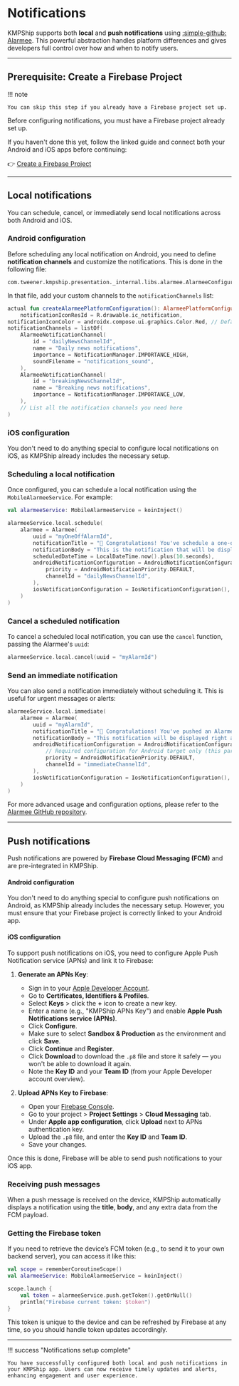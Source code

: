 # Notifications

KMPShip supports both **local** and **push notifications** using [:simple-github: Alarmee](https://github.com/Tweener/alarmee).
This powerful abstraction handles platform differences and gives developers full control over how and when to notify users.

---

## Prerequisite: Create a Firebase Project

!!! note

    You can skip this step if you already have a Firebase project set up. 

Before configuring notifications, you must have a Firebase project already set up.

If you haven't done this yet, follow the linked guide and connect both your Android and iOS apps before continuing:

👉 [Create a Firebase Project](../tutorials/create-firebase-project.md)

---

## Local notifications

You can schedule, cancel, or immediately send local notifications across both Android and iOS.

### Android configuration

Before scheduling any local notification on Android, you need to define **notification channels** and customize the notifications. This is done in the following file:

```
com.tweener.kmpship.presentation._internal.libs.alarmee.AlarmeeConfiguration.android.kt
```

In that file, add your custom channels to the `notificationChannels` list:

```kotlin
actual fun createAlarmeePlatformConfiguration(): AlarmeePlatformConfiguration =
    notificationIconResId = R.drawable.ic_notification,
notificationIconColor = androidx.compose.ui.graphics.Color.Red, // Defaults to Color.Transparent is not specified
notificationChannels = listOf(
    AlarmeeNotificationChannel(
        id = "dailyNewsChannelId",
        name = "Daily news notifications",
        importance = NotificationManager.IMPORTANCE_HIGH,
        soundFilename = "notifications_sound",
    ),
    AlarmeeNotificationChannel(
        id = "breakingNewsChannelId",
        name = "Breaking news notifications",
        importance = NotificationManager.IMPORTANCE_LOW,
    ),
    // List all the notification channels you need here
)
```

### iOS configuration

You don't need to do anything special to configure local notifications on iOS, as KMPShip already includes the necessary setup.

### Scheduling a local notification

Once configured, you can schedule a local notification using the `MobileAlarmeeService`. For example:

```kotlin
val alarmeeService: MobileAlarmeeService = koinInject()

alarmeeService.local.schedule(
    alarmee = Alarmee(
        uuid = "myOneOffAlarmId",
        notificationTitle = "🎉 Congratulations! You've schedule a one-off Alarmee!",
        notificationBody = "This is the notification that will be displayed 10 seconds from now.",
        scheduledDateTime = LocalDateTime.now().plus(10.seconds),
        androidNotificationConfiguration = AndroidNotificationConfiguration(
            priority = AndroidNotificationPriority.DEFAULT,
            channelId = "dailyNewsChannelId",
        ),
        iosNotificationConfiguration = IosNotificationConfiguration(),
    )
)
```

### Cancel a scheduled notification

To cancel a scheduled local notification, you can use the `cancel` function, passing the Alarmee's `uuid`:

```kotlin
alarmeeService.local.cancel(uuid = "myAlarmId")
```

### Send an immediate notification

You can also send a notification immediately without scheduling it. This is useful for urgent messages or alerts:

```kotlin
alarmeeService.local.immediate(
    alarmee = Alarmee(
        uuid = "myAlarmId",
        notificationTitle = "🚀 Congratulations! You've pushed an Alarmee right now!",
        notificationBody = "This notification will be displayed right away",
        androidNotificationConfiguration = AndroidNotificationConfiguration(
            // Required configuration for Android target only (this parameter is ignored on iOS)
            priority = AndroidNotificationPriority.DEFAULT,
            channelId = "immediateChannelId",
        ),
        iosNotificationConfiguration = IosNotificationConfiguration(),
    )
)
```

For more advanced usage and configuration options, please refer to the [Alarmee GitHub repository](https://github.com/Tweener/alarmee).

---

## Push notifications

Push notifications are powered by **Firebase Cloud Messaging (FCM)** and are pre-integrated in KMPShip.

#### Android configuration

You don't need to do anything special to configure push notifications on Android, as KMPShip already includes the necessary setup. However, you must ensure that your Firebase project is correctly
linked to your Android app.

#### iOS configuration

To support push notifications on iOS, you need to configure Apple Push Notification service (APNs) and link it to Firebase:

1. **Generate an APNs Key**:

    * Sign in to your [Apple Developer Account](https://developer.apple.com/account/).
    * Go to **Certificates, Identifiers & Profiles**.
    * Select **Keys** > click the **+** icon to create a new key.
    * Enter a name (e.g., "KMPShip APNs Key") and enable **Apple Push Notifications service (APNs)**.
    * Click **Configure**.
    * Make sure to select **Sandbox & Production** as the environment and click **Save**.
    * Click **Continue** and **Register**.
    * Click **Download** to download the `.p8` file and store it safely — you won't be able to download it again.
    * Note the **Key ID** and your **Team ID** (from your Apple Developer account overview).

2. **Upload APNs Key to Firebase**:

    * Open your [Firebase Console](https://console.firebase.google.com/).
    * Go to your project > **Project Settings** > **Cloud Messaging** tab.
    * Under **Apple app configuration**, click **Upload** next to APNs authentication key.
    * Upload the `.p8` file, and enter the **Key ID** and **Team ID**.
    * Save your changes.

Once this is done, Firebase will be able to send push notifications to your iOS app.

### Receiving push messages

When a push message is received on the device, KMPShip automatically displays a notification using the **title**, **body**, and any extra data from the FCM payload.

### Getting the Firebase token

If you need to retrieve the device’s FCM token (e.g., to send it to your own backend server), you can access it like this:

```kotlin
val scope = rememberCoroutineScope()
val alarmeeService: MobileAlarmeeService = koinInject()

scope.launch {
    val token = alarmeeService.push.getToken().getOrNull()
    println("Firebase current token: $token")
}
```

This token is unique to the device and can be refreshed by Firebase at any time, so you should handle token updates accordingly.

---

!!! success "Notifications setup complete"

    You have successfully configured both local and push notifications in your KMPShip app. Users can now receive timely updates and alerts, enhancing engagement and user experience.

